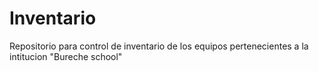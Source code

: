 # Inventario
Repositorio para control de inventario de los equipos pertenecientes a la intitucion "Bureche school"
